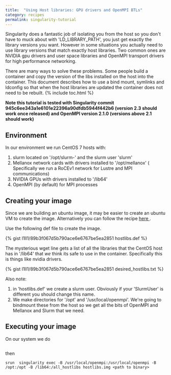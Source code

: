```yaml
---
title:  "Using Host libraries: GPU drivers and OpenMPI BTLs"
category: recipes
permalink: singularity-tutorial
---
```


Singularity does a fantastic job  of isolating you from the host so you don't
have to muck about with 'LD_LIBRARY_PATH', you just get exactly the library
versions you want. However in some situations you actually need to use library
versions that match exactly host libraries. Two common ones are NVIDIA gpu
drivers and user space libraries and OpenMPI transport drivers for high performance
networking.  

There are many ways to solve these problems. Some people build a container and
copy the version of the libs installed on the host into the container. This document
describes how to use a bind mount, symlinks and ldconfig so that when the host
libraries are updated the container does not need to be rebuilt.
{% include toc.html %}

**Note this tutorial is tested with Singularity commit 945c6ee343a1e6101e22396a90dfdb5944f442b6
(version 2.3 should work once released)
and OpenMPI version 2.1.0 (versions above 2.1 should work)**

## Environment

In our environment we run CentOS 7 hosts with:
  1. slurm located on '/opt/slurm-<version>' and the slurm user 'slurm'
  2. Mellanox network cards with drivers installed to '/opt/mellanox' (
    Specifically we run a RoCEv1 network for Lustre and MPI communications)
  3. NVIDIA GPUs with drivers installed to '/lib64'
  4. OpenMPI (by default) for MPI processes

## Creating your image

Since we are building an ubuntu image, it may be easier to create an ubuntu VM
to create the image. Alternatively you can follow the recipe
<a href="/building-ubuntu-rhel-host"> here </a>.

Use the following def file to create the image.

{% gist l1ll1/89b3f067d5b790ace6e6767be5ea2851 hostlibs.def %}

The mysterious wget line gets a list of all the libraries that the CentOS host
has in '/lib64' that *we* think its safe to use in the container. Specifically
this is things like nvidia drivers.

{% gist l1ll1/89b3f067d5b790ace6e6767be5ea2851 desired_hostlibs.txt %}

Also note:

1.  in 'hostlibs.def' we create a slurm user. Obviously if your 'SlurmUser'
is different you should change this name.
2.  We make directories for '/opt' and '/usr/local/openmpi'. We're going to
bindmount these from the host so we get all the bits of OpenMPI and Mellanox
and Slurm that we need.

## Executing your image
On our system we do
```export SINGULARITYENV_LD_LIBRARY_PATH=/usr/local/openmpi/2.1.0-gcc4/lib:/opt/munge-0.5.11/lib:/opt/slurm-16.05.4/lib:/opt/slurm-16.05.4/lib/slurm:/desired_hostlibs:/opt/mellanox/mxm/lib/
```
then
```
srun  singularity exec -B /usr/local/openmpi:/usr/local/openmpi -B /opt:/opt -B /lib64:/all_hostlibs hostlibs.img <path to binary>
```

